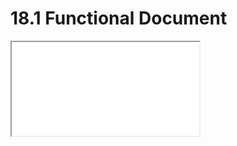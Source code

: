 # 18.1 Functional Document

<script src="https://ajax.googleapis.com/ajax/libs/jquery/1.9.1/jquery.min.js"></script>
<script src="https://cdnjs.cloudflare.com/ajax/libs/select2/4.0.0/js/select2.full.min.js"></script>


<iframe class="iframeSize"  src="/ArenaNorDocs/en/dips_arena_18.1.0_operations_guide_0.pdf"></iframe>

